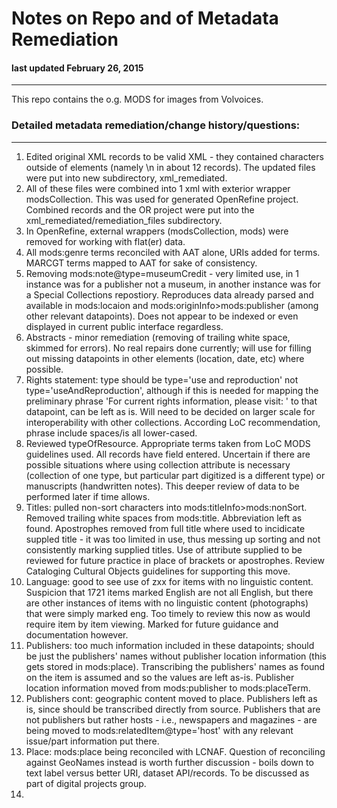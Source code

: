 # Notes on Repo and of Metadata Remediation
#### last updated February 26, 2015

---

This repo contains the o.g. MODS for images from Volvoices.

### Detailed metadata remediation/change history/questions:

---

1. Edited original XML records to be valid XML - they contained characters outside of elements (namely \n in about 12 records). The updated files were put into new subdirectory, xml_remediated. 
2. All of these files were combined into 1 xml with exterior wrapper modsCollection. This was used for generated OpenRefine project. Combined records and the OR project were put into the xml_remediated/remediation_files subdirectory.
3. In OpenRefine, external wrappers (modsCollection, mods) were removed for working with flat(er) data. 
4. All mods:genre terms reconciled with AAT alone, URIs added for terms. MARCGT terms mapped to AAT for sake of consistency.
5. Removing mods:note@type=museumCredit - very limited use, in 1 instance was for a publisher not a museum, in another instance was for a Special Collections repostiory. Reproduces data already parsed and available in mods:locaion and mods:originInfo>mods:publisher (among other relevant datapoints). Does not appear to be indexed or even displayed in current public interface regardless.
6. Abstracts - minor remediation (removing of trailing white space, skimmed for errors). No real repairs done currently; will use for filling out missing datapoints in other elements (location, date, etc) where possible.
7. Rights statement: type should be type='use and reproduction' not type='useAndReproduction', although if this is needed for mapping the preliminary phrase 'For current rights information, please visit: ' to that datapoint, can be left as is. Will need to be decided on larger scale for interoperability with other collections. According LoC recommendation, phrase include spaces/is all lower-cased.
8. Reviewed typeOfResource. Appropriate terms taken from LoC MODS guidelines used. All records have field entered. Uncertain if there are possible situations where using collection attribute is necessary (collection of one type, but particular part digitized is a different type) or manuscripts (handwritten notes). This deeper review of data to be performed later if time allows.
9. Titles: pulled non-sort characters into mods:titleInfo>mods:nonSort. Removed trailing white spaces from mods:title. Abbreviation left as found. Apostrophes removed from full title where used to incidicate suppled title - it was too limited in use, thus messing up sorting and not consistently marking supplied titles. Use of attribute supplied to be reviewed for future practice in place of brackets or apostrophes. Review Cataloging Cultural Objects guidelines for supporting this move.
10. Language: good to see use of zxx for items with no linguistic content. Suspicion that 1721 items marked English are not all English, but there are other instances of items with no linguistic content (photographs) that were simply marked eng. Too timely to review this now as would require item by item viewing. Marked for future guidance and documentation however.
11. Publishers: too much information included in these datapoints; should be just the publishers' names without publisher location information (this gets stored in mods:place). Transcribing the publishers' names as found on the item is assumed and so the values are left as-is. Publisher location information moved from mods:publisher to mods:placeTerm.
12. Publishers cont: geographic content moved to place. Publishers left as is, since should be transcribed directly from source. Publishers that are not publishers but rather hosts - i.e., newspapers and magazines - are being moved to mods:relatedItem@type='host' with any relevant issue/part information put there.
13. Place: mods:place being reconciled with LCNAF. Question of reconciling against GeoNames instead is worth further discussion - boils down to text label versus better URI, dataset API/records. To be discussed as part of digital projects group. 
14.      
